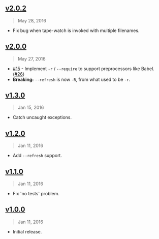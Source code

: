 ## [v2.0.2]
> May 28, 2016

- Fix bug when tape-watch is invoked with multiple filenames.

[v2.0.2]: https://github.com/rstacruz/tape-watch/compare/v2.0.0...v2.0.2

## [v2.0.0]
> May 27, 2016

- [#15] - Implement `-r` / `--require` to support preprocessors like Babel. ([#26])
- __Breaking:__ `--refresh` is now `-R`, from what used to be `-r`.

[v2.0.0]: https://github.com/rstacruz/tape-watch/compare/v1.3.0...v2.0.0

## [v1.3.0]
> Jan 15, 2016

- Catch uncaught exceptions.

[v1.3.0]: https://github.com/rstacruz/tape-watch/compare/v1.2.0...v1.3.0

## [v1.2.0]
> Jan 11, 2016

- Add `--refresh` support.

[v1.2.0]: https://github.com/rstacruz/tape-watch/compare/v1.1.0...v1.2.0

## [v1.1.0]
> Jan 11, 2016

- Fix 'no tests' problem.

[v1.1.0]: https://github.com/rstacruz/tape-watch/compare/v1.0.0...v1.1.0

## [v1.0.0]
> Jan 11, 2016

- Initial release.

[v1.0.0]: https://github.com/rstacruz/tape-watch/tree/v1.0.0
[#15]: https://github.com/rstacruz/tape-watch/issues/15
[#26]: https://github.com/rstacruz/tape-watch/issues/26

